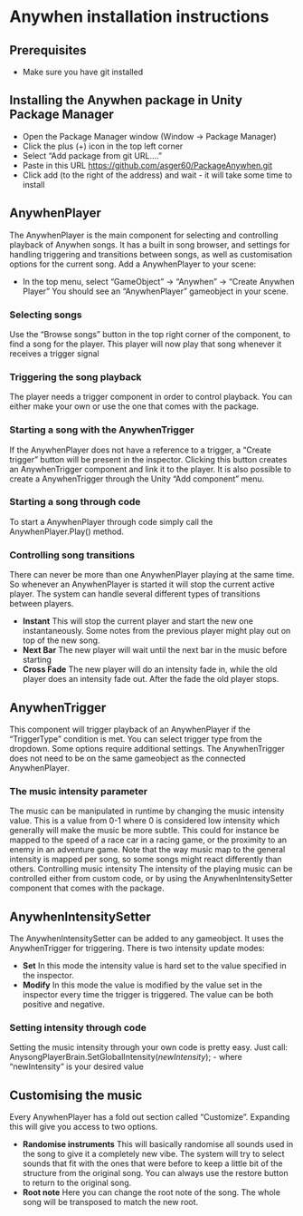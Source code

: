 # Anywhen installation instructions
## Prerequisites
- Make sure you have git installed
## Installing the Anywhen package in Unity Package Manager
- Open the Package Manager window (Window → Package Manager)
- Click the plus (+) icon in the top left corner
- Select “Add package from git URL….”
- Paste in this URL https://github.com/asger60/PackageAnywhen.git
- Click add (to the right of the address) and wait - it will take some time to install
## AnywhenPlayer
The AnywhenPlayer is the main component for selecting and controlling playback of Anywhen songs. It has a built in song browser, and settings for handling triggering and transitions between songs, as well as customisation options for the current song.
Add a AnywhenPlayer to your scene:
- In the top menu, select “GameObject” → “Anywhen” → “Create Anywhen Player”
You should see an “AnywhenPlayer” gameobject in your scene.
### Selecting songs
Use the “Browse songs” button in the top right corner of the component, to find a song for the player. This player will now play that song whenever it receives a trigger signal
### Triggering the song playback
The player needs a trigger component in order to control playback. You can either make your own or use the one that comes with the package.
### Starting a song with the AnywhenTrigger
If the AnywhenPlayer does not have a reference to a trigger, a “Create trigger” button will be present in the inspector. Clicking this button creates an AnywhenTrigger component and link it to the player. It is also possible to create a AnywhenTrigger through the Unity “Add component” menu.
### Starting a song through code
To start a AnywhenPlayer through code simply call the AnywhenPlayer.Play() method.
### Controlling song transitions
There can never be more than one AnywhenPlayer playing at the same time. So whenever an AnywhenPlayer is started it will stop the current active player. The system can handle several different types of transitions between players.
- **Instant** This will stop the current player and start the new one instantaneously. Some notes from the previous player might play out on top of the new song.
- **Next Bar** The new player will wait until the next bar in the music before starting
- **Cross Fade** The new player will do an intensity fade in, while the old player does an intensity fade out. After the fade the old player stops. 
## AnywhenTrigger
This component will trigger playback of an AnywhenPlayer if the “TriggerType” condition is met. You can select trigger type from the dropdown. Some options require additional settings.
The AnywhenTrigger does not need to be on the same gameobject as the connected AnywhenPlayer.
### The music intensity parameter
The music can be manipulated in runtime by changing the music intensity value. This is a value from 0-1 where 0 is considered low intensity which generally will make the music be more subtle. This could for instance be mapped to the speed of a race car in a racing game, or the proximity to an enemy in an adventure game.
Note that the way music map to the general intensity is mapped per song, so some songs might react differently than others.
Controlling music intensity
The intensity of the playing music can be controlled either from custom code, or by using the AnywhenIntensitySetter component that comes with the package. 
## AnywhenIntensitySetter
The AnywhenIntensitySetter can be added to any gameobject. It uses the AnywhenTrigger for triggering.
There is two intensity update modes:
- **Set** In this mode the intensity value is hard set to the value specified in the inspector.
- **Modify** In this mode the value is modified by the value set in the inspector every time the trigger is triggered. The value can be both positive and negative.
### Setting intensity through code
Setting the music intensity through your own code is pretty easy. 
Just call: AnysongPlayerBrain.SetGlobalIntensity(_newIntensity_); - where “newIntensity” is your desired value
## Customising the music
Every AnywhenPlayer has a fold out section called “Customize”. Expanding this will give you access to two options.
- **Randomise instruments** This will basically randomise all sounds used in the song to give it a completely new vibe. The system will try to select sounds that fit with the ones that were before to keep a little bit of the structure from the original song. You can always use the restore button to return to the original song.
- **Root note** Here you can change the root note of the song. The whole song will be transposed to match the new root.
